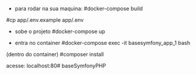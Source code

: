 
- para rodar na sua maquina:
#docker-compose build

#cp app/.env.example app/.env

- sobe o projeto
#docker-compose up

- entra no container
#docker-compose exec -it basesymfony_app_1 bash

(dentro do container)
#composer install

acesse: localhost:80# baseSymfonyPHP
